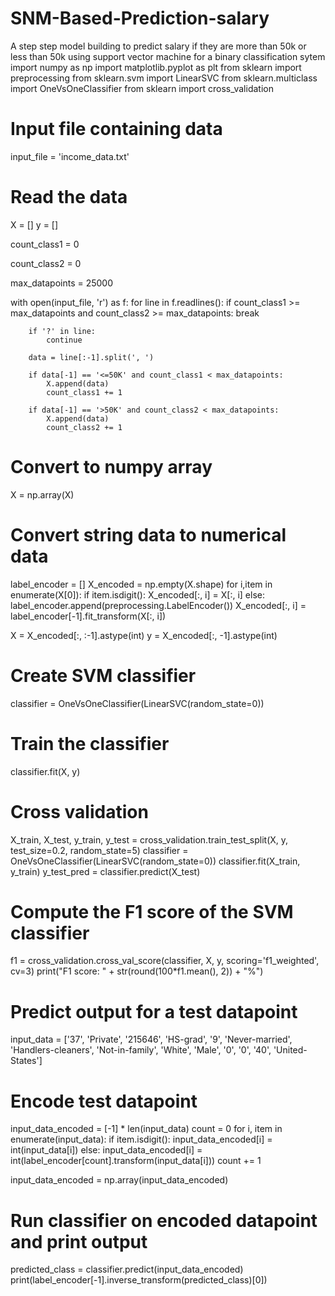 # SNM-Based-Prediction-salary
A step  step model  building to predict salary if they are more than 50k or less than 50k using support vector machine for a binary classification sytem 
import numpy as np
import matplotlib.pyplot as plt
from sklearn import preprocessing
from sklearn.svm import LinearSVC
from sklearn.multiclass import OneVsOneClassifier
from sklearn import cross_validation

# Input file containing data
input_file = 'income_data.txt'

# Read the data
X = []
y = []


count_class1 = 0

count_class2 = 0

max_datapoints = 25000

with open(input_file, 'r') as f:
    for line in f.readlines():
        if count_class1 >= max_datapoints and count_class2 >= max_datapoints:
            break

        if '?' in line:
            continue

        data = line[:-1].split(', ')

        if data[-1] == '<=50K' and count_class1 < max_datapoints:
            X.append(data)
            count_class1 += 1

        if data[-1] == '>50K' and count_class2 < max_datapoints:
            X.append(data)
            count_class2 += 1

# Convert to numpy array
X = np.array(X)

# Convert string data to numerical data
label_encoder = [] 
X_encoded = np.empty(X.shape)
for i,item in enumerate(X[0]):
    if item.isdigit(): 
        X_encoded[:, i] = X[:, i]
    else:
        label_encoder.append(preprocessing.LabelEncoder())
        X_encoded[:, i] = label_encoder[-1].fit_transform(X[:, i])

X = X_encoded[:, :-1].astype(int)
y = X_encoded[:, -1].astype(int)

# Create SVM classifier
classifier = OneVsOneClassifier(LinearSVC(random_state=0))

# Train the classifier
classifier.fit(X, y)

# Cross validation
X_train, X_test, y_train, y_test = cross_validation.train_test_split(X, y, test_size=0.2, random_state=5)
classifier = OneVsOneClassifier(LinearSVC(random_state=0))
classifier.fit(X_train, y_train)
y_test_pred = classifier.predict(X_test)

# Compute the F1 score of the SVM classifier
f1 = cross_validation.cross_val_score(classifier, X, y, scoring='f1_weighted', cv=3)
print("F1 score: " + str(round(100*f1.mean(), 2)) + "%")

# Predict output for a test datapoint
input_data = ['37', 'Private', '215646', 'HS-grad', '9', 'Never-married', 'Handlers-cleaners', 'Not-in-family', 'White', 'Male', '0', '0', '40', 'United-States']

# Encode test datapoint
input_data_encoded = [-1] * len(input_data)
count = 0
for i, item in enumerate(input_data):
    if item.isdigit():
        input_data_encoded[i] = int(input_data[i])
    else:
        input_data_encoded[i] = int(label_encoder[count].transform(input_data[i]))
        count += 1 

input_data_encoded = np.array(input_data_encoded)

# Run classifier on encoded datapoint and print output
predicted_class = classifier.predict(input_data_encoded)
print(label_encoder[-1].inverse_transform(predicted_class)[0])

